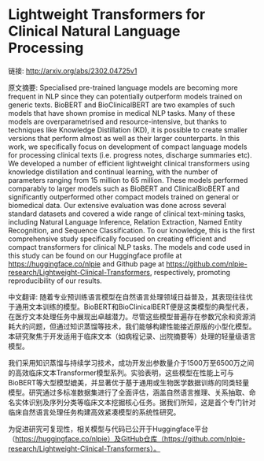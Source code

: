 # Lightweight Transformers for Clinical Natural Language Processing

链接: http://arxiv.org/abs/2302.04725v1

原文摘要:
Specialised pre-trained language models are becoming more frequent in NLP
since they can potentially outperform models trained on generic texts. BioBERT
and BioClinicalBERT are two examples of such models that have shown promise in
medical NLP tasks. Many of these models are overparametrised and
resource-intensive, but thanks to techniques like Knowledge Distillation (KD),
it is possible to create smaller versions that perform almost as well as their
larger counterparts. In this work, we specifically focus on development of
compact language models for processing clinical texts (i.e. progress notes,
discharge summaries etc). We developed a number of efficient lightweight
clinical transformers using knowledge distillation and continual learning, with
the number of parameters ranging from 15 million to 65 million. These models
performed comparably to larger models such as BioBERT and ClinicalBioBERT and
significantly outperformed other compact models trained on general or
biomedical data. Our extensive evaluation was done across several standard
datasets and covered a wide range of clinical text-mining tasks, including
Natural Language Inference, Relation Extraction, Named Entity Recognition, and
Sequence Classification. To our knowledge, this is the first comprehensive
study specifically focused on creating efficient and compact transformers for
clinical NLP tasks. The models and code used in this study can be found on our
Huggingface profile at https://huggingface.co/nlpie and Github page at
https://github.com/nlpie-research/Lightweight-Clinical-Transformers,
respectively, promoting reproducibility of our results.

中文翻译:
随着专业预训练语言模型在自然语言处理领域日益普及，其表现往往优于通用文本训练的模型。BioBERT和BioClinicalBERT便是这类模型的典型代表，在医疗文本处理任务中展现出卓越潜力。尽管这些模型普遍存在参数冗余和资源消耗大的问题，但通过知识蒸馏等技术，我们能够构建性能接近原版的小型化模型。本研究聚焦于开发适用于临床文本（如病程记录、出院摘要等）处理的轻量级语言模型。

我们采用知识蒸馏与持续学习技术，成功开发出参数量介于1500万至6500万之间的高效临床文本Transformer模型系列。实验表明，这些模型在性能上可与BioBERT等大型模型媲美，并显著优于基于通用或生物医学数据训练的同类轻量模型。研究通过多标准数据集进行了全面评估，涵盖自然语言推理、关系抽取、命名实体识别及序列分类等临床文本挖掘核心任务。据我们所知，这是首个专门针对临床自然语言处理任务构建高效紧凑模型的系统性研究。

为促进研究可复现性，相关模型与代码已公开于Huggingface平台（https://huggingface.co/nlpie）及GitHub仓库（https://github.com/nlpie-research/Lightweight-Clinical-Transformers）。
